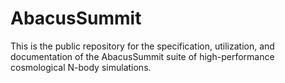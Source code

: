 # AbacusSummit

This is the public repository for the specification, utilization, and documentation
of the AbacusSummit suite of high-performance cosmological N-body simulations.


